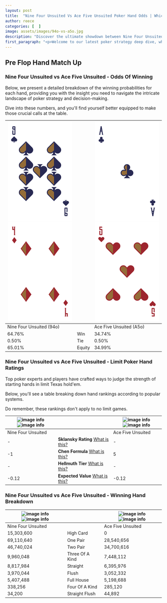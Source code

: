 ```yaml
---
layout: post
title:  "Nine Four Unsuited Vs Ace Five Unsuited Poker Hand Odds | Which Is The Better Hand In Poker? A Complete Guide"
author: reece
categories: [  ]
image: assets/images/94o-vs-a5o.jpg
description: "Discover the ultimate showdown between Nine Four Unsuited and Ace Five Unsuited in poker! Uncover the odds, strategies, and scenarios where one hand triumphs over the other. Get ready to up your poker game with this thrilling analysis."
first_paragraph: "<p>Welcome to our latest poker strategy deep dive, where we're pitting two distinct hands against each other in a high-stakes showdown: Nine Four Unsuited vs Ace Five Unsuited.</p><p>In the dynamic world of poker, every decision counts, and knowing which hand holds the upper hand is key to your success at the table.</p><p>In this article, we'll dissect these two hands, explore the scenarios where one dominates the other, and equip you with the knowledge to make strategic choices that can tip the odds in your favor.</p><p>Get ready to unravel the intriguing dynamics of these poker hands and elevate your game to new heights.</p>"
---
```




[comment]: # (sp0)

## Pre Flop Hand Match Up

<div class="table hand-ratings" markdown="1"> 



### Nine Four Unsuited vs Ace Five Unsuited - Odds Of Winning

Below, we present a detailed breakdown of the winning probabilities for each hand, providing you with the insight you need to navigate the intricate landscape of poker strategy and decision-making. 

Dive into these numbers, and you'll find yourself better equipped to make those crucial calls at the table.


    
| ![image info](assets/images/hand1/9.png) ![image info](assets/images/hand1/4o.png) |  | ![image info](assets/images/hand2/a.png) ![image info](assets/images/hand2/5o.png) |
| -------- | -------- | -------- |
| Nine Four Unsuited (94o) |  | Ace Five Unsuited (A5o) |
| 64.76% | Win | 34.74% |
| 0.50% | Tie | 0.50% |
| 65.01% | Equity | 34.99% |




[comment]: # (sp1)



### Nine Four Unsuited vs Ace Five Unsuited - Limit Poker Hand Ratings

Top poker experts and players have crafted ways to judge the strength of starting hands in limit Texas hold'em. 

Below, you'll see a table breaking down hand rankings according to popular systems. 

Do remember, these rankings don't apply to no limit games.


    
| ![image info](https://www.riverpairs.com/assets/images/hand1/9.png) ![image info](https://www.riverpairs.com/assets/images/hand1/4o.png) |  | ![image info](https://www.riverpairs.com/assets/images/hand2/a.png) ![image info](https://www.riverpairs.com/assets/images/hand2/5o.png) |
| -------- | -------- | -------- |
| Nine Four Unsuited |  | Ace Five Unsuited |
| - | **Sklansky Rating** [What is this?](/sklansky-rating-explained) | - |
| -1 | **Chen Formula** [What is this?](/chen-formula-explained) | 5 |
| - | **Hellmuth Tier** [What is this?](/Hellmuth-tier-explained) | - |
| -0.12 | **Expected Value** [What is this?](/expected-value-explained) | -0.12 |




[comment]: # (sp2)



### Nine Four Unsuited vs Ace Five Unsuited - Winning Hand Breakdown


    
| ![image info](https://www.riverpairs.com/assets/images/hand1/9.png) ![image info](https://www.riverpairs.com/assets/images/hand1/4o.png) |  | ![image info](https://www.riverpairs.com/assets/images/hand2/a.png) ![image info](https://www.riverpairs.com/assets/images/hand2/5o.png) |
| -------- | -------- | -------- |
| Nine Four Unsuited |  | Ace Five Unsuited |
| 15,303,600 | High Card | 0 |
| 69,110,640 | One Pair | 28,540,656 |
| 46,740,024 | Two Pair | 34,700,616 |
| 9,960,048 | Three Of A Kind | 7,448,112 |
| 8,817,984 | Straight | 6,395,976 |
| 3,970,044 | Flush | 3,052,332 |
| 5,407,488 | Full House | 5,198,688 |
| 338,256 | Four Of A Kind | 285,120 |
| 34,200 | Straight Flush | 44,892 |




[comment]: # (sp3)



</div>

[comment]: # (sp4)



[comment]: # (sp5)

